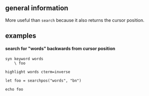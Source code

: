 ## general information

More useful than `search` because it also returns the cursor position.

## examples

#### search for "words" backwards from cursor position

```
syn keyword words
	\ foo

highlight words cterm=inverse

let foo = searchpos("words", "bn")

echo foo
```
